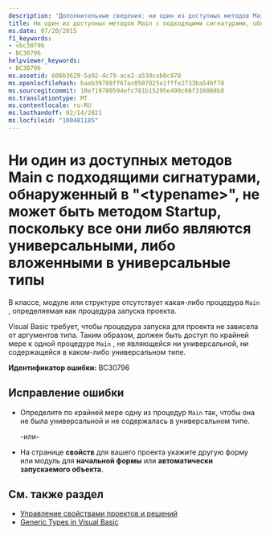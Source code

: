 ```yaml
---
description: 'Дополнительные сведения: ни один из доступных методов Main с соответствующими сигнатурами, найденными в " <typename> ", может быть стартовым методом, так как они являются универсальными или вложенными в универсальные типы'
title: Ни один из доступных методов Main с подходящими сигнатурами, обнаруженный в "<typename>", не может быть методом Startup, поскольку все они либо являются универсальными, либо вложенными в универсальные типы
ms.date: 07/20/2015
f1_keywords:
- vbc30796
- BC30796
helpviewer_keywords:
- BC30796
ms.assetid: 606b3629-5a92-4c79-ace2-a530cab8c978
ms.openlocfilehash: baeb39708ff67ac0507025e1fffe2733ba54bf78
ms.sourcegitcommit: 10e719780594efc781b15295e499c66f316068b8
ms.translationtype: MT
ms.contentlocale: ru-RU
ms.lasthandoff: 02/14/2021
ms.locfileid: "100481185"
---
```

# <a name="none-of-the-accessible-main-methods-with-the-appropriate-signatures-found-in-typename-can-be-the-startup-method-since-they-are-either-generic-or-nested-in-generic-types"></a>Ни один из доступных методов Main с подходящими сигнатурами, обнаруженный в "\<typename>", не может быть методом Startup, поскольку все они либо являются универсальными, либо вложенными в универсальные типы

В классе, модуле или структуре отсутствует какая-либо процедура `Main` , определяемая как процедура запуска проекта.  
  
 Visual Basic требует, чтобы процедура запуска для проекта не зависела от аргументов типа. Таким образом, должен быть доступ по крайней мере к одной процедуре `Main` , не являющейся ни универсальной, ни содержащейся в каком-либо универсальном типе.  
  
 **Идентификатор ошибки:** BC30796  
  
## <a name="to-correct-this-error"></a>Исправление ошибки  
  
- Определите по крайней мере одну из процедур `Main` так, чтобы она не была универсальной и не содержалась в универсальном типе.  
  
     -или-  
  
- На странице **свойств** для вашего проекта укажите другую форму или модуль для **начальной формы** или **автоматически запускаемого объекта**.  
  
## <a name="see-also"></a>См. также раздел

- [Управление свойствами проектов и решений](/visualstudio/ide/managing-project-and-solution-properties)
- [Generic Types in Visual Basic](../programming-guide/language-features/data-types/generic-types.md)

